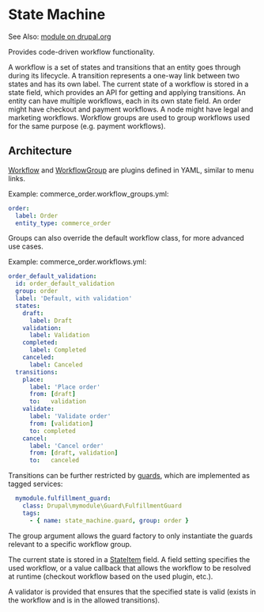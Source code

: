 # State Machine

See Also: [module on drupal.org](https://www.drupal.org/project/state_machine)

Provides code-driven workflow functionality.

A workflow is a set of states and transitions that an entity goes through during its lifecycle.
A transition represents a one-way link between two states and has its own label.
The current state of a workflow is stored in a state field, which provides an API for getting and
applying transitions. An entity can have multiple workflows, each in its own state field.
An order might have checkout and payment workflows. A node might have legal and marketing workflows.
Workflow groups are used to group workflows used for the same purpose (e.g. payment workflows).

## Architecture

[Workflow](https://github.com/bojanz/state_machine/blob/8.x-1.x/src/Plugin/Workflow/WorkflowInterface.php) and [WorkflowGroup](https://github.com/bojanz/state_machine/blob/8.x-1.x/src/Plugin/WorkflowGroup/WorkflowGroupInterface.php) are plugins defined in YAML, similar to menu links.

Example: commerce_order.workflow_groups.yml:
```yaml
order:
  label: Order
  entity_type: commerce_order
```
Groups can also override the default workflow class, for more advanced use cases.

Example: commerce_order.workflows.yml:
```yaml
order_default_validation:
  id: order_default_validation
  group: order
  label: 'Default, with validation'
  states:
    draft:
      label: Draft
    validation:
      label: Validation
    completed:
      label: Completed
    canceled:
      label: Canceled
  transitions:
    place:
      label: 'Place order'
      from: [draft]
      to:   validation
    validate:
      label: 'Validate order'
      from: [validation]
      to: completed
    cancel:
      label: 'Cancel order'
      from: [draft, validation]
      to:   canceled
```

Transitions can be further restricted by [guards](https://github.com/bojanz/state_machine/blob/8.x-1.x/src/Guard/GuardInterface.php), which are implemented as tagged services:
```yaml
  mymodule.fulfillment_guard:
    class: Drupal\mymodule\Guard\FulfillmentGuard
    tags:
      - { name: state_machine.guard, group: order }
```
The group argument allows the guard factory to only instantiate the guards relevant
to a specific workflow group.

The current state is stored in a [StateItem](https://github.com/bojanz/state_machine/blob/8.x-1.x/src/Plugin/Field/FieldType/StateItem.php) field.
A field setting specifies the used workflow, or a value callback that allows the workflow to be resolved at runtime 
(checkout workflow based on the used plugin, etc.).

A validator is provided that ensures that the specified state is valid (exists in the workflow and is in the allowed 
transitions).
